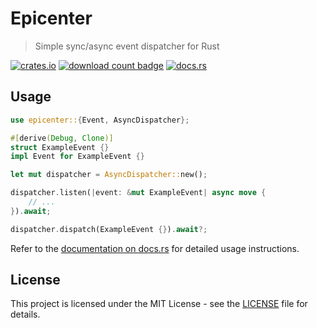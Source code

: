# Epicenter

> Simple sync/async event dispatcher for Rust

[![crates.io](https://img.shields.io/crates/v/epicenter.svg)](https://crates.io/crates/epicenter)
[![download count badge](https://img.shields.io/crates/d/epicenter.svg)](https://crates.io/crates/epicenter)
[![docs.rs](https://img.shields.io/badge/docs-latest-blue.svg)](https://docs.rs/epicenter)

## Usage

```rust
use epicenter::{Event, AsyncDispatcher};

#[derive(Debug, Clone)]
struct ExampleEvent {}
impl Event for ExampleEvent {}

let mut dispatcher = AsyncDispatcher::new();

dispatcher.listen(|event: &mut ExampleEvent| async move {
    // ...
}).await;

dispatcher.dispatch(ExampleEvent {}).await?;
```

Refer to the [documentation on docs.rs](https://docs.rs/epicenter) for detailed usage instructions.

## License

This project is licensed under the MIT License - see the [LICENSE](LICENSE) file for details.
